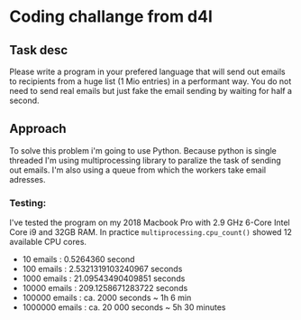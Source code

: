 # Coding challange from d4l 

## Task desc
Please write a program in your prefered language that will send out emails to recipients from a huge list (1 Mio entries) in a performant way. You do not need to send real emails but just fake the email sending by waiting for half a second.

## Approach

To solve this problem i'm going to use Python.
Because python is single threaded I'm using multiprocessing library to paralize the task of sending out emails. I'm also using a queue from which the workers take email adresses. 



### Testing:

I've tested the program on my 2018 Macbook Pro with 2.9 GHz 6-Core Intel Core i9 and 32GB RAM. 
In practice ``` multiprocessing.cpu_count() ``` showed 12 available CPU cores.

- 10 emails : 0.5264360 second
- 100 emails : 2.5321319103240967 seconds
- 1000 emails : 21.09543490409851 seconds
- 10000 emails : 209.1258671283722 seconds
- 100000 emails : ca. 2000 seconds ~ 1h 6 min 
- 1000000 emails : ca. 20 000 seconds ~ 5h 30 minutes


